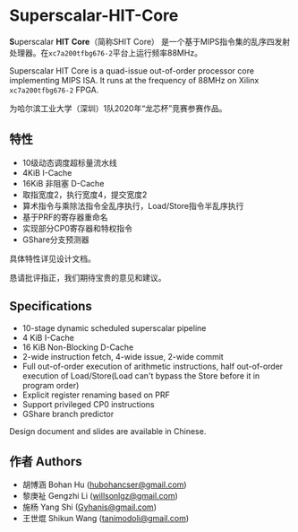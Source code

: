 # Superscalar-HIT-Core

**S**uperscalar **HIT** **Core**（简称SHIT Core） 是一个基于MIPS指令集的乱序四发射处理器。在`xc7a200tfbg676-2`平台上运行频率88MHz。

Superscalar HIT Core is a quad-issue out-of-order processor core implementing MIPS ISA. It runs at the frequency of 88MHz on Xilinx `xc7a200tfbg676-2` FPGA. 

为哈尔滨工业大学（深圳）1队2020年“龙芯杯”竞赛参赛作品。

## 特性

- 10级动态调度超标量流水线
- 4KiB I-Cache
- 16KiB 非阻塞 D-Cache
- 取指宽度2，执行宽度4，提交宽度2
- 算术指令与乘除法指令全乱序执行，Load/Store指令半乱序执行
- 基于PRF的寄存器重命名
- 实现部分CP0寄存器和特权指令
- GShare分支预测器

具体特性详见设计文档。

恳请批评指正，我们期待宝贵的意见和建议。

## Specifications

- 10-stage dynamic scheduled superscalar pipeline
- 4 KiB I-Cache
- 16 KiB Non-Blocking D-Cache
- 2-wide instruction fetch, 4-wide issue, 2-wide commit
- Full out-of-order execution of arithmetic instructions, half out-of-order execution of Load/Store(Load can't bypass the Store before it in program order)
- Explicit register renaming based on PRF
- Support privileged CP0 instructions 
- GShare branch predictor

Design document and slides are available in Chinese.


## 作者 Authors

- 胡博涵 Bohan Hu (hubohancser@gmail.com)
- 黎庚祉 Gengzhi Li (willsonlgz@gmail.com)
- 施杨 Yang Shi (Gyhanis@gmail.com)
- 王世焜 Shikun Wang (tanimodoli@gmail.com)
